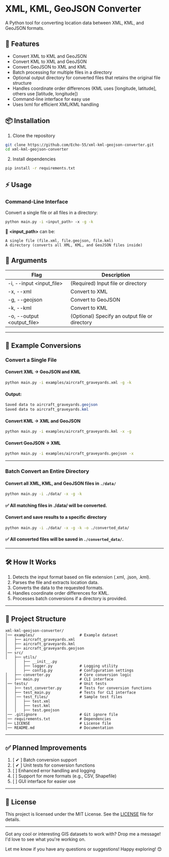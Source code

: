 ﻿# XML, KML, GeoJSON Converter

A Python tool for converting location data between XML, KML, and GeoJSON formats.

## 🚀 Features

* Convert XML to KML and GeoJSON
* Convert KML to XML and GeoJSON
* Convert GeoJSON to XML and KML
* Batch processing for multiple files in a directory
* Optional output directory for converted files that retains the original file structure
* Handles coordinate order differences (KML uses [longitude, latitude], others use [latitude, longitude])
* Command-line interface for easy use
* Uses lxml for efficient XML/KML handling

## 📦 Installation

1. Clone the repository

 ```bash
 git clone https://github.com/Echo-55/xml-kml-geojson-converter.git
 cd xml-kml-geojson-converter
 ```

2. Install dependencies

 ```bash
pip install -r requirements.txt
```

## ⚡ Usage

### Command-Line Interface

Convert a single file or all files in a directory:

```bash
python main.py -i <input_path> -x -g -k
```

📌 **<input_path>** can be:

    A single file (file.xml, file.geojson, file.kml)
    A directory (converts all XML, KML, and GeoJSON files inside)

## 🔹 Arguments

| Flag                       | Description                                    |
|----------------------------|------------------------------------------------|
| -i, --input <input_file>   | (Required) Input file or directory             |
| -x, --xml                  | Convert to XML                                 |
| -g, --geojson              | Convert to GeoJSON                             |
| -k, --kml                  | Convert to KML                                 |
| -o, --output <output_file> | (Optional) Specify an output file or directory |

---

## 🔄 Example Conversions

### Convert a Single File

#### Convert XML -> GeoJSON and KML

```bash
python main.py -i examples/aircraft_graveyards.xml -g -k
```

#### Output:

```css
Saved data to aircraft_graveyards.geojson
Saved data to aircraft_graveyards.kml
```

#### Convert KML -> XML and GeoJSON

```bash
python main.py -i examples/aircraft_graveyards.kml -x -g
```

#### Convert GeoJSON -> XML

```bash
python main.py -i examples/aircraft_graveyards.geojson -x
```

---

### Batch Convert an Entire Directory

#### Convert all XML, KML, and GeoJSON files in `./data/`

```bash
python main.py -i ./data/ -x -g -k
```

#### ✅ All matching files in ./data/ will be converted.

#### Convert and save results to a specific directory

```bash
python main.py -i ./data/ -x -g -k -o ./converted_data/
```

#### ✅ All converted files will be saved in `./converted_data/`.

---

## 🛠 How It Works

1. Detects the input format based on file extension (.xml, .json, .kml).
2. Parses the file and extracts location data.
3. Converts the data to the requested formats.
4. Handles coordinate order differences for KML.
5. Processes batch conversions if a directory is provided.

---

## 📜 Project Structure

```pgsql
xml-kml-geojson-converter/
│── examples/                    # Example dataset
│   ├── aircraft_graveyards.xml
│   ├── aircraft_graveyards.kml
│   ├── aircraft_graveyards.geojson
│── src/
│   ├── utils/                   
    │   ├── __init__.py              
    │   ├── logger.py            # Logging utility
    │   ├── config.py            # Configuration settings
│   ├── converter.py             # Core conversion logic
│   ├── main.py                  # CLI interface
│── tests/                       # Unit tests
│   ├── test_converter.py        # Tests for conversion functions
│   ├── test_main.py             # Tests for CLI interface
│   │── test_files/              # Sample test files
│   │   ├── test.xml
│   │   ├── test.kml
│   │   ├── test.geojson
│── .gitignore                   # Git ignore file
│── requirements.txt             # Dependencies
│── LICENSE                      # License file
│── README.md                    # Documentation
```

---

## ✅ Planned Improvements

1. [ ✔ ]  Batch conversion support
2. [ ✔ ] Unit tests for conversion functions
3. [  ] Enhanced error handling and logging
4. [  ] Support for more formats (e.g., CSV, Shapefile)
5. [  ] GUI interface for easier use

---

## 📝 License

This project is licensed under the MIT License. See the [LICENSE](LICENSE) file for details.

---

Got any cool or interesting GIS datasets to work with? Drop me a message! I'd love to see what you're working on.

Let me know if you have any questions or suggestions! Happy exploring! 😊